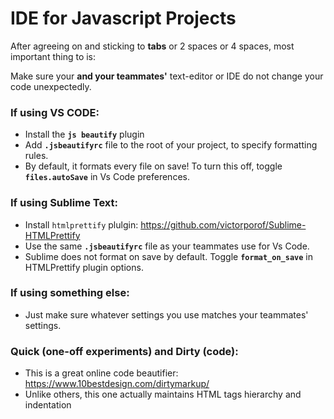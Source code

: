 # IDE for Javascript Projects  
  
After agreeing on and sticking to **tabs** or 2 spaces or 4 spaces, most important thing to is:  
  
Make sure your **and your teammates'** text-editor or IDE do not change your code unexpectedly.  
  
### If using VS CODE:  
* Install the **`js beautify`** plugin  
* Add **`.jsbeautifyrc`** file to the root of your project, to specify formatting rules.  
* By default, it formats every file on save! To turn this off, toggle **`files.autoSave`** in Vs Code preferences.  
  
### If using Sublime Text:  
* Install `htmlprettify` plulgin: https://github.com/victorporof/Sublime-HTMLPrettify  
* Use the same **`.jsbeautifyrc`** file as your teammates use for Vs Code.  
* Sublime does not format on save by default. Toggle **`format_on_save`** in HTMLPrettify plugin options.  
  
### If using something else:  
* Just make sure whatever settings you use matches your teammates' settings.  
  
### Quick (one-off experiments) and Dirty (code):  
* This is a great online code beautifier: <br />https://www.10bestdesign.com/dirtymarkup/  
* Unlike others, this one actually maintains HTML tags hierarchy and indentation  
  

